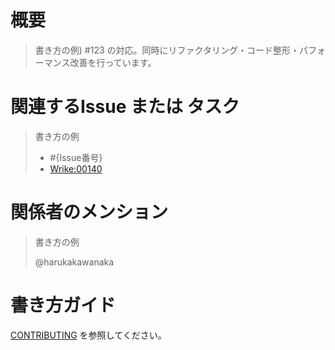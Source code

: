 # 概要
> 書き方の例) #123 の対応。同時にリファクタリング・コード整形・パフォーマンス改善を行っています。

# 関連するIssue または タスク
> 書き方の例
> 
> - #{Issue番号}
> - [Wrike:00140](https://www.wrike.com/open.htm?id=440847212)

# 関係者のメンション
> 書き方の例
>
> @harukakawanaka 

# 書き方ガイド
[CONTRIBUTING](https://github.com/harukakawanaka/docker-sample/blob/master/.github/CONTRIBUTING.md) を参照してください。
